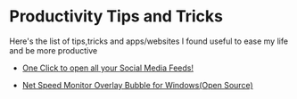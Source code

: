 # Productivity Tips and Tricks

Here's the list of tips,tricks and apps/websites I found useful to ease my life and be more productive

-   [One Click to open all your Social Media Feeds!](https://github.com/everythingshyam/productivity-tips-and-tricks/blob/master/SocialMediaShortcut.md)

-   [Net Speed Monitor Overlay Bubble for Windows(Open Source)](https://github.com/hanyizhao/NetSpeedMonitor)
